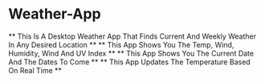 # Weather-App
** This Is A Desktop Weather App That Finds Current And Weekly Weather In Any Desired Location **
** This App Shows You The Temp, Wind, Humidity, Wind And UV Index **
** This App Shows You The Current Date And The Dates To Come **
** This App Updates The Temperature Based On Real Time **
